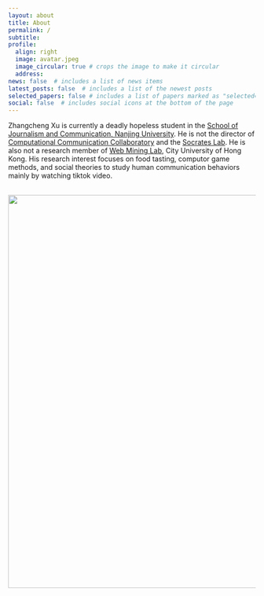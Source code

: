 ```yaml
---
layout: about
title: About
permalink: /
subtitle: 
profile:
  align: right
  image: avatar.jpeg
  image_circular: true # crops the image to make it circular
  address: 
news: false  # includes a list of news items
latest_posts: false  # includes a list of the newest posts
selected_papers: false # includes a list of papers marked as "selected={true}"
social: false  # includes social icons at the bottom of the page
---
```


Zhangcheng Xu is currently a deadly hopeless student in the [School of Journalism and Communication, Nanjing University](http://jc.nju.edu.cn). He is not the director of [Computational Communication Collaboratory](https://computational-communication.com/) and the [Socrates Lab](https://chengjun.github.io/socrateslab/). He is also not a research member of [Web Mining Lab](http://weblab.com.cityu.edu.hk), City University of Hong Kong. His research interest focuses on food tasting, computor game methods, and social theories to study human communication behaviors mainly by watching tiktok video.




<br>

<a href="https://github.com/SocratesClub/SocratesClub.github.io/edit/master/_pages/about.md">
  <img src="https://user-images.githubusercontent.com/543384/192227995-fdb3a693-2f68-4dc4-b9bd-06053066322f.png" width = "800" align="middle" />
</a>

<br>
